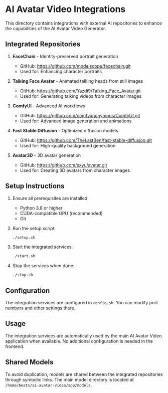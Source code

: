 # AI Avatar Video Integrations

This directory contains integrations with external AI repositories to enhance the capabilities of the AI Avatar Video Generator.

## Integrated Repositories

1. **FaceChain** - Identity-preserved portrait generation
   - GitHub: https://github.com/modelscope/facechain.git
   - Used for: Enhancing character portraits

2. **Talking Face Avatar** - Animated talking heads from still images
   - GitHub: https://github.com/Yazdi9/Talking_Face_Avatar.git
   - Used for: Generating talking videos from character images

3. **ComfyUI** - Advanced AI workflows
   - GitHub: https://github.com/comfyanonymous/ComfyUI.git
   - Used for: Advanced image generation and animations

4. **Fast Stable Diffusion** - Optimized diffusion models
   - GitHub: https://github.com/TheLastBen/fast-stable-diffusion.git
   - Used for: High-quality background generation

5. **Avatar3D** - 3D avatar generation
   - GitHub: https://github.com/sxyu/avatar.git
   - Used for: Creating 3D avatars from character images

## Setup Instructions

1. Ensure all prerequisites are installed:
   - Python 3.8 or higher
   - CUDA-compatible GPU (recommended)
   - Git

2. Run the setup script:
   ```bash
   ./setup.sh
   ```

3. Start the integrated services:
   ```bash
   ./start.sh
   ```

4. Stop the services when done:
   ```bash
   ./stop.sh
   ```

## Configuration

The integration services are configured in `config.sh`. You can modify port numbers and other settings there.

## Usage

The integration services are automatically used by the main AI Avatar Video application when available. No additional configuration is needed in the frontend.

## Shared Models

To avoid duplication, models are shared between the integrated repositories through symbolic links. The main model directory is located at `/home/beats/ai-avatar-video/app/models`.
